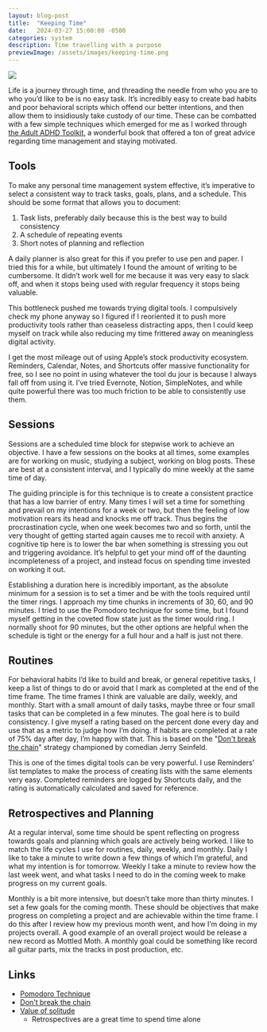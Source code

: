 ```yaml
---
layout: blog-post
title:  "Keeping Time"
date:   2024-03-27 15:00:00 -0500
categories: system
description: Time travelling with a purpose
previewImage: /assets/images/keeping-time.png
---
```


<div class="album-art">
    <img src="/assets/images/keeping-time.png" />
</div>


Life is a journey through time, and threading the needle from who you are to who you’d like to be is no easy task. It’s incredibly easy to create bad habits and poor behavioral scripts which offend our better intentions, and then allow them to insidiously take custody of our time. These can be combatted with a few simple techniques which emerged for me as I worked through [the Adult ADHD Toolkit,](https://www.goodreads.com/en/book/show/21087203) a wonderful book that offered a ton of great advice regarding time management and staying motivated.

## Tools

To make any personal time management system effective, it’s imperative to select a consistent way to track tasks, goals, plans, and a schedule. This should be some format that allows you to document:

1. Task lists, preferably daily because this is the best way to build consistency
2. A schedule of repeating events
3. Short notes of planning and reflection

A daily planner is also great for this if you prefer to use pen and paper. I tried this for a while, but ultimately I found the amount of writing to be cumbersome. It didn’t work well for me because it was very easy to slack off, and when it stops being used with regular frequency it stops being valuable.

This bottleneck pushed me towards trying digital tools. I compulsively check my phone anyway so I figured if I reoriented it to push more productivity tools rather than ceaseless distracting apps, then I could keep myself on track while also reducing my time frittered away on meaningless digital activity.

I get the most mileage out of using Apple’s stock productivity ecosystem. Reminders, Calendar, Notes, and Shortcuts offer massive functionality for free, so I see no point in using whatever the tool du jour is because I always fall off from using it. I’ve tried Evernote, Notion, SimpleNotes, and while quite powerful there was too much friction to be able to consistently use them. 

## Sessions

Sessions are a scheduled time block for stepwise work to achieve an objective. I have a few sessions on the books at all times, some examples are for working on music, studying a subject, working on blog posts. These are best at a consistent interval, and I typically do mine weekly at the same time of day. 

The guiding principle is for this technique is to create a consistent practice that has a low barrier of entry. Many times I will set a time for something and prevail on my intentions for a week or two, but then the feeling of low motivation rears its head and knocks me off track. Thus begins the procrastination cycle, when one week becomes two and so forth, until the very thought of getting started again causes me to recoil with anxiety. A cognitive tip here is to lower the bar when something is stressing you out and triggering avoidance. It’s helpful to get your mind off of the daunting incompleteness of a project, and instead focus on spending time invested on working it out.

Establishing a duration here is incredibly important, as the absolute minimum for a session is to set a timer and be with the tools required until the timer rings. I approach my time chunks in increments of 30, 60, and 90 minutes. I tried to use the Pomodoro technique for some time, but I found myself getting in the coveted flow state just as the timer would ring. I normally shoot for 90 minutes, but the other options are helpful when the schedule is tight or the energy for a full hour and a half is just not there.

## Routines

For behavioral habits I’d like to build and break, or general repetitive tasks, I keep a list of things to do or avoid that I mark as completed at the end of the time frame. The time frames I think are valuable are daily, weekly, and monthly. Start with a small amount of daily tasks, maybe three or four small tasks that can be completed in a few minutes. The goal here is to build consistency. I give myself a rating based on the percent done every day and use that as a metric to judge how I’m doing. If habits are completed at a rate of 75% day after day, I’m happy with that. This is based on the "[Don't break the chain](https://lifehacker.com/jerry-seinfelds-productivity-secret-281626)" strategy championed by comedian Jerry Seinfeld.

This is one of the times digital tools can be very powerful. I use Reminders’ list templates to make the process of creating lists with the same elements very easy. Completed reminders are logged by Shortcuts daily, and the rating is automatically calculated and saved for reference.

## Retrospectives and Planning

At a regular interval, some time should be spent reflecting on progress towards goals and planning which goals are actively being worked. I like to match the life cycles I use for routines, daily, weekly, and monthly. Daily I like to take a minute to write down a few things of which I’m grateful, and what my intention is for tomorrow. Weekly I take a minute to review how the last week went, and what tasks I need to do in the coming week to make progress on my current goals.

Monthly is a bit more intensive, but doesn’t take more than thirty minutes. I set a few goals for the coming month. These should be objectives that make progress on completing a project and are achievable within the time frame. I do this after I review how my previous month went, and how I’m doing in my projects overall. A good example of an overall project would be release a new record as Mottled Moth. A monthly goal could be something like record all guitar parts, mix the tracks in post production, etc.

## Links

* [Pomodoro Technique](https://en.wikipedia.org/wiki/Pomodoro_Technique)
* [Don't break the chain](https://lifehacker.com/jerry-seinfelds-productivity-secret-281626)
* [Value of solitude](https://calnewport.com/new-study-confirms-the-value-of-solitude/)
    * Retrospectives are a great time to spend time alone
